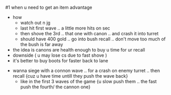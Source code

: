 #1
when u need to get an item advantage 
- how
	- watch out n jg
	- last hit first wave .. a little more hits on sec
	- then shove the 3rd .. that one with canon .. and crash it into turret
	- should have 400 gold .. go into bush recall .. don't move too much of the bush is far away
- the idea is canons are health enough to buy u time for ur recall
- downside ( u may lose cs due to fast shove )
- it's better to buy boots for faster back to lane

>

-  wanna siege with a connon wave .. for a crash on enemy turret .. then recall {cuz u have time untill they push the wave back}
	- like in the first 3 waves of the game {u slow push them .. the fast push the fourth/ the cannon one}